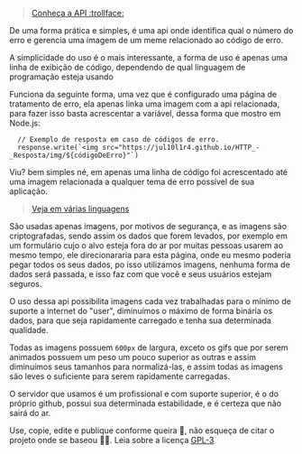 <!-- # Respostas em forma de imagens 🤘🏿  -->

> [Conheça a API :trollface:](https://jul10l1r4.github.io/HTTP_-_Resposta/)

De uma forma prática e simples, é uma api onde identifica qual o número do erro e gerencia uma imagem de um meme relacionado ao código de erro.

A simplicidade do uso é o mais interessante, a forma de uso é apenas uma linha de exibição de código, dependendo de qual linguagem de programação esteja usando

<!-- ## Como funciona e porque são apenas imagens? -->

Funciona da seguinte forma, uma vez que é configurado uma página de tratamento de erro, ela apenas linka uma imagem com a api relacionada, para fazer isso basta acrescentar a variável, dessa forma que mostro em Node.js:

```ES6
  // Exemplo de resposta em caso de códigos de erro.
  response.write(`<img src="https://jul10l1r4.github.io/HTTP_-_Resposta/img/${códigoDeErro}"`) 
```
Viu? bem simples né, em apenas uma linha de código foi acrescentado até uma imagem relacionada a qualquer tema de erro possível de sua aplicação.

> [Veja em várias linguagens](https://notabug.org/Jul10l1r4/Exemplos-API-http-memes)

São usadas apenas imagens, por motivos de segurança, e as imagens são criptografadas, sendo assim os dados que forem levados, por exemplo em um formulário cujo o alvo esteja fora do ar por muitas pessoas usarem ao mesmo tempo, ele direcionararia para esta página, onde eu mesmo poderia pegar todos os seus dados, po isso utilizamos imagens, nenhuma forma de dados será passada, e isso faz com que você e seus usuários estejam seguros.

<!-- ## É rápido e leve 🍃 -->

O uso dessa api possibilita imagens cada vez trabalhadas para o mínimo de suporte a internet do "user", diminuímos o máximo de forma binária os dados, para que seja rapidamente carregado e tenha sua determinada qualidade.

Todas as imagens possuem `600px` de largura, exceto os gifs que por serem animados possuem um peso um pouco superior as outras e assim diminuímos seus tamanhos para normalizá-las, e assim todas as imagens são leves o suficiente para serem rapidamente carregadas.

O servidor que usamos é um profissional e com suporte superior, é o do próprio github, possui sua determinada estabilidade, e é certeza que não sairá do ar.

<!-- # Esse projeto é livre sob liceça GNU GPL-3 🐏 :fist: -->
 Use, copie, edite e publique conforme queira 💙, não esqueça de citar o projeto onde se baseou 🤹🏾‍. Leia sobre a licença [GPL-3](https://www.gnu.org/licenses/gpl-3.0-standalone.html)
